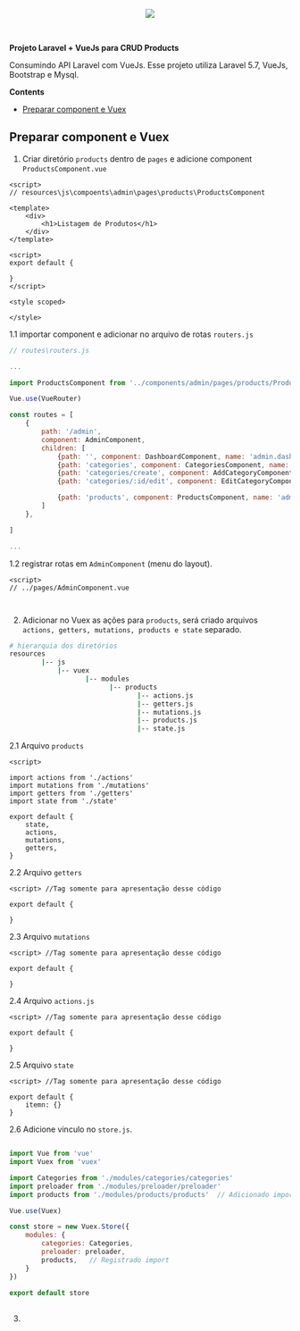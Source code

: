 
<p align="center"><img src="https://laravel.com/assets/img/components/logo-laravel.svg"></p>

<br>

**Projeto Laravel + VueJs para CRUD Products**

Consumindo API Laravel com VueJs. Esse projeto utiliza Laravel 5.7, VueJs, Bootstrap e Mysql.




**Contents**

- [Preparar component e Vuex](#Preparar-component-e-Vuex)




## Preparar component e Vuex

1. Criar diretório `products` dentro de `pages` e adicione component `ProductsComponent.vue`
```vue
<script>
// resources\js\compoents\admin\pages\products\ProductsComponent

<template>
    <div>
        <h1>Listagem de Produtos</h1>
    </div>
</template>

<script>
export default {
    
}
</script>

<style scoped>

</style>

```

1.1 importar component e adicionar no arquivo de rotas `routers.js`
```javascript
// routes\routers.js

...

import ProductsComponent from '../components/admin/pages/products/ProductsComponent'    // Adicionado!

Vue.use(VueRouter)

const routes = [
    {
        path: '/admin', 
        component: AdminComponent,
        children: [
            {path: '', component: DashboardComponent, name: 'admin.dashboard'},
            {path: 'categories', component: CategoriesComponent, name: 'admin.categories'},
            {path: 'categories/create', component: AddCategoryComponent, name: 'admin.categories.create'},
            {path: 'categories/:id/edit', component: EditCategoryComponent, name: 'admin.categories.edit', props: true},

            {path: 'products', component: ProductsComponent, name: 'admin.products'}    // Adicionado!
        ]
    },

]

...

```

1.2 registrar rotas em `AdminComponent` (menu do layout).
```vue
<script>
// ../pages/AdminComponent.vue



```

2. Adicionar no Vuex as ações para `products`, será criado arquivos `actions, getters, mutations, products e state` separado.
```bash
# hierarquia dos diretórios
resources
        |-- js
            |-- vuex
                   |-- modules
                         |-- products            
                                |-- actions.js
                                |-- getters.js
                                |-- mutations.js 
                                |-- products.js
                                |-- state.js

```

2.1 Arquivo `products` 
```vue
<script>

import actions from './actions'
import mutations from './mutations'
import getters from './getters'
import state from './state'

export default {
    state,
    actions,
    mutations,
    getters,
} 
```


2.2 Arquivo `getters`
```vue
<script> //Tag somente para apresentação desse código

export default {
    
}
```

2.3 Arquivo `mutations`
```vue
<script> //Tag somente para apresentação desse código

export default {
    
}
```

2.4 Arquivo `actions.js`
```vue
<script> //Tag somente para apresentação desse código

export default {
    
}
```

2.5 Arquivo `state`
```vue
<script> //Tag somente para apresentação desse código

export default {
    itemn: {}
}
```

2.6 Adicione vinculo no `store.js`.
```javascript

import Vue from 'vue'
import Vuex from 'vuex'

import Categories from './modules/categories/categories'
import preloader from './modules/preloader/preloader'
import products from './modules/products/products'  // Adicionado import

Vue.use(Vuex)

const store = new Vuex.Store({
    modules: {
        categories: Categories,
        preloader: preloader,
        products,   // Registrado import
    }
})

export default store

```

## 
3. 